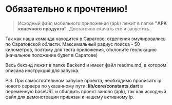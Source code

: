 # Обязательно к прочтению!

>Исходный файл мобильного приложения (apk) лежит в папке **"APK конечного продукта"**. Достаточно скачать его и запустить.<br>

Так как наша команда находится в Саратове, отделения эмулировались по Саратовской области. Максимальный радиус поиска - 50 километров, поэтому для теста приложения, отклоните геолокацию (начальное положение будет в Саратове)

Весь бекэнд лежит в папке Backend и имеет файл readme.md, в котором описана инструкция для запуска.

P.S. При самостоятельном запуске проекта, необходимо прописать ip нового сервера по указанному пути: **lib/core/constants.dart** в переменную baseURL и сбилдить проект заново (apk), так как исходный файл для демонстрации привязан к нашему активному ip.

